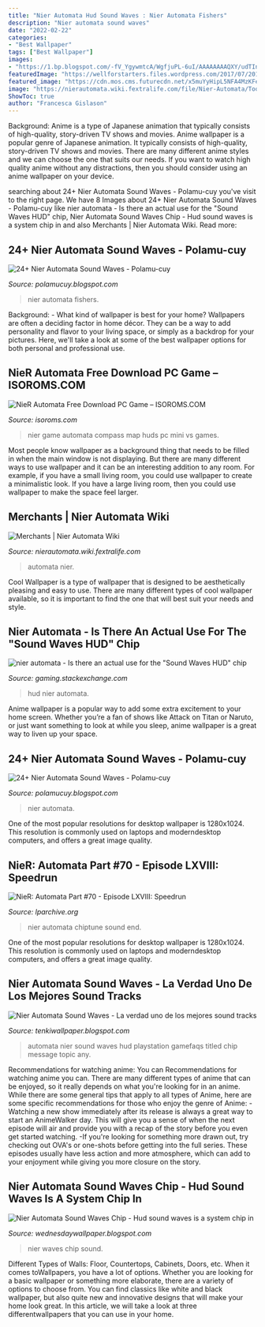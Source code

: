 ```yaml
---
title: "Nier Automata Hud Sound Waves : Nier Automata Fishers"
description: "Nier automata sound waves"
date: "2022-02-22"
categories:
- "Best Wallpaper"
tags: ["Best Wallpaper"]
images:
- "https://1.bp.blogspot.com/-fV_YgywmtcA/WgfjuPL-6uI/AAAAAAAAQXY/udTIn8fF4YwlfBqb34ir7sVa1_QGQWhVwCLcBGAs/s1600/NieR%2BAutomata%2BFree%2BDownload%2BPC%2BGame%2B3.jpg"
featuredImage: "https://wellforstarters.files.wordpress.com/2017/07/20170527224937_1.jpg"
featured_image: "https://cdn.mos.cms.futurecdn.net/x5muYyHipL5NFA4MzKFeuA-1200-80.jpg"
image: "https://nierautomata.wiki.fextralife.com/file/Nier-Automata/Tool_Shop_Machine.jpg?v=1516469888671"
ShowToc: true
author: "Francesca Gislason"
---
```



Background: Anime is a type of Japanese animation that typically consists of high-quality, story-driven TV shows and movies.
Anime wallpaper is a popular genre of Japanese animation. It typically consists of high-quality, story-driven TV shows and movies. There are many different anime styles and we can choose the one that suits our needs. If you want to watch high quality anime without any distractions, then you should consider using an anime wallpaper on your device.

	

		
searching about 24+ Nier Automata Sound Waves - Polamu-cuy you've visit to the right page. We have 8 Images about 24+ Nier Automata Sound Waves - Polamu-cuy like nier automata - Is there an actual use for the &quot;Sound Waves HUD&quot; chip, Nier Automata Sound Waves Chip - Hud sound waves is a system chip in and also Merchants | Nier Automata Wiki. Read more:
		
    
## 24+ Nier Automata Sound Waves - Polamu-cuy

<img loading=lazy src="https://wellforstarters.files.wordpress.com/2017/07/20170527224937_1.jpg" onerror="this.onerror=null;this.src='https://tse1.mm.bing.net/th?id=OIP._UjTTZUVvH1lYTk8k48XDwHaEK&amp;pid=15.1';" alt="24+ Nier Automata Sound Waves - Polamu-cuy">

_Source: polamucuy.blogspot.com_

>nier automata fishers. 

	

Background: - What kind of wallpaper is best for your home?
Wallpapers are often a deciding factor in home décor. They can be a way to add personality and flavor to your living space, or simply as a backdrop for your pictures. Here, we'll take a look at some of the best wallpaper options for both personal and professional use.

    
## NieR Automata Free Download PC Game – ISOROMS.COM

<img loading=lazy src="https://1.bp.blogspot.com/-fV_YgywmtcA/WgfjuPL-6uI/AAAAAAAAQXY/udTIn8fF4YwlfBqb34ir7sVa1_QGQWhVwCLcBGAs/s1600/NieR%2BAutomata%2BFree%2BDownload%2BPC%2BGame%2B3.jpg" onerror="this.onerror=null;this.src='https://tse1.mm.bing.net/th?id=OIP.fhYxjcvqDio5d1DentFMMAHaEK&amp;pid=15.1';" alt="NieR Automata Free Download PC Game – ISOROMS.COM">

_Source: isoroms.com_

>nier game automata compass map huds pc mini vs games. 

	

Most people know wallpaper as a background thing that needs to be filled in when the main window is not displaying. But there are many different ways to use wallpaper and it can be an interesting addition to any room. For example, if you have a small living room, you could use wallpaper to create a minimalistic look. If you have a large living room, then you could use wallpaper to make the space feel larger.

    
## Merchants | Nier Automata Wiki

<img loading=lazy src="https://nierautomata.wiki.fextralife.com/file/Nier-Automata/Resistance_Supply_Trader.jpg?v=1516481224978" onerror="this.onerror=null;this.src='https://tse4.mm.bing.net/th?id=OIP.MDQp-_-UoluXz5ztxISWLQHaEK&amp;pid=15.1';" alt="Merchants | Nier Automata Wiki">

_Source: nierautomata.wiki.fextralife.com_

>automata nier. 

	

Cool Wallpaper is a type of wallpaper that is designed to be aesthetically pleasing and easy to use. There are many different types of cool wallpaper available, so it is important to find the one that will best suit your needs and style.

    
## Nier Automata - Is There An Actual Use For The &quot;Sound Waves HUD&quot; Chip

<img loading=lazy src="https://i.stack.imgur.com/iOgau.jpg" onerror="this.onerror=null;this.src='https://tse4.mm.bing.net/th?id=OIP.WXwVjBJQtx20-Zr1q4YW2QHaEK&amp;pid=15.1';" alt="nier automata - Is there an actual use for the &quot;Sound Waves HUD&quot; chip">

_Source: gaming.stackexchange.com_

>hud nier automata. 

	

Anime wallpaper is a popular way to add some extra excitement to your home screen. Whether you’re a fan of shows like Attack on Titan or Naruto, or just want something to look at while you sleep, anime wallpaper is a great way to liven up your space.

    
## 24+ Nier Automata Sound Waves - Polamu-cuy

<img loading=lazy src="https://cdn.mos.cms.futurecdn.net/x5muYyHipL5NFA4MzKFeuA-1200-80.jpg" onerror="this.onerror=null;this.src='https://tse4.mm.bing.net/th?id=OIP.FhSIfwKCaVcyWW_fUvlRtQHaEK&amp;pid=15.1';" alt="24+ Nier Automata Sound Waves - Polamu-cuy">

_Source: polamucuy.blogspot.com_

>nier automata. 

	

One of the most popular resolutions for desktop wallpaper is 1280x1024. This resolution is commonly used on laptops and moderndesktop computers, and offers a great image quality.

    
## NieR: Automata Part #70 - Episode LXVIII: Speedrun

<img loading=lazy src="https://lparchive.org/NieR-Automata/Update 70/31-missionfailed_(43).jpg" onerror="this.onerror=null;this.src='https://tse4.mm.bing.net/th?id=OIP.M_QVib1Mui--Nb856RvgtgHaEK&amp;pid=15.1';" alt="NieR: Automata Part #70 - Episode LXVIII: Speedrun">

_Source: lparchive.org_

>nier automata chiptune sound end. 

	

One of the most popular resolutions for desktop wallpaper is 1280x1024. This resolution is commonly used on laptops and moderndesktop computers, and offers a great image quality.

    
## Nier Automata Sound Waves - La Verdad Uno De Los Mejores Sound Tracks

<img loading=lazy src="https://nierautomata.wiki.fextralife.com/file/Nier-Automata/Tool_Shop_Machine.jpg?v=1516469888671" onerror="this.onerror=null;this.src='https://tse2.mm.bing.net/th?id=OIP.P34ZI0pXZJtLTmSyZUpEXwHaEK&amp;pid=15.1';" alt="Nier Automata Sound Waves - La verdad uno de los mejores sound tracks">

_Source: tenkiwallpaper.blogspot.com_

>automata nier sound waves hud playstation gamefaqs titled chip message topic any. 

	

Recommendations for watching anime: You can
Recommendations for watching anime you can. There are many different types of anime that can be enjoyed, so it really depends on what you're looking for in an anime. While there are some general tips that apply to all types of Anime, here are some specific recommendations for those who enjoy the genre of Anime: 
-Watching a new show immediately after its release is always a great way to start an AnimeWalker day. This will give you a sense of when the next episode will air and provide you with a recap of the story before you even get started watching. 
-If you're looking for something more drawn out, try checking out OVA's or one-shots before getting into the full series. These episodes usually have less action and more atmosphere, which can add to your enjoyment while giving you more closure on the story.

    
## Nier Automata Sound Waves Chip - Hud Sound Waves Is A System Chip In

<img loading=lazy src="https://lh3.googleusercontent.com/proxy/9vpYhahyqxbeYmCEdT4grgk5e7K-eR33207QCLN1YolHigVrlcd76QvC8HW_qwUZVbmZlmfcuGpq5BZCw3lAsln5W_0ZtYnwcj_KGtF4fGOFqQ=w1200-h630-p-k-no-nu" onerror="this.onerror=null;this.src='https://tse1.mm.bing.net/th?id=OIP.j_QWfaajkAV5hM7Zn3drygHaD4&amp;pid=15.1';" alt="Nier Automata Sound Waves Chip - Hud sound waves is a system chip in">

_Source: wednesdaywallpaper.blogspot.com_

>nier waves chip sound. 

	

Different Types of Walls: Floor, Countertops, Cabinets, Doors, etc.
When it comes toWallpapers, you have a lot of options. Whether you are looking for a basic wallpaper or something more elaborate, there are a variety of options to choose from. You can find classics like white and black wallpaper, but also quite new and innovative designs that will make your home look great. In this article, we will take a look at three differentwallpapers that you can use in your home.

